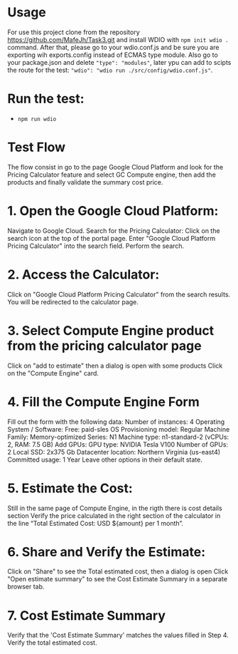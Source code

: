 # Usage

For use this project clone from the repository https://github.com/MafeJh/Task3.git and install WDIO with `npm init wdio .` command. After that, please go to your wdio.conf.js and be sure you are exporting wih exports.config instead of ECMAS type module. Also go to your package.json and delete `"type": "modules"`, later ypu can add to scipts the route for the test: `"wdio": "wdio run ./src/config/wdio.conf.js"`.

# Run the test:

- `npm run wdio`

# Test Flow

The flow consist in go to the page Google Cloud Platform and look for the Pricing Calculator feature and select GC Compute engine, then add the products and finally validate the summary cost price.

# 1. Open the Google Cloud Platform:

Navigate to Google Cloud.
Search for the Pricing Calculator:
Click on the search icon at the top of the portal page.
Enter "Google Cloud Platform Pricing Calculator" into the search field.
Perform the search.

# 2. Access the Calculator:

Click on "Google Cloud Platform Pricing Calculator" from the search results.
You will be redirected to the calculator page.

# 3. Select Compute Engine product from the pricing calculator page

Click on "add to estimate" then a dialog is open with some products
Click on the "Compute Engine" card.

# 4. Fill the Compute Engine Form

Fill out the form with the following data:
Number of instances: 4
Operating System / Software: Free: paid-sles OS
Provisioning model: Regular
Machine Family: Memory-optimized
Series: N1
Machine type: n1-standard-2 (vCPUs: 2, RAM: 7.5 GB)
Add GPUs:
GPU type: NVIDIA Tesla V100
Number of GPUs: 2
Local SSD: 2x375 Gb
Datacenter location: Northern Virginia (us-east4)
Committed usage: 1 Year
Leave other options in their default state.

# 5. Estimate the Cost:

Still in the same page of Compute Engine, in the rigth there is cost details section
Verify the price calculated in the right section of the calculator in the line “Total Estimated Cost: USD ${amount} per 1 month”.

# 6. Share and Verify the Estimate:

Click on "Share" to see the Total estimated cost, then a dialog is open
Click "Open estimate summary" to see the Cost Estimate Summary in a separate browser tab.

# 7. Cost Estimate Summary

Verify that the 'Cost Estimate Summary' matches the values filled in Step 4.
Verify the total estimated cost.
